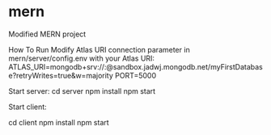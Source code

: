 # mern
Modified MERN project 

How To Run
Modify Atlas URI connection parameter in mern/server/config.env with your Atlas URI:
ATLAS_URI=mongodb+srv://<username>:<password>@sandbox.jadwj.mongodb.net/myFirstDatabase?retryWrites=true&w=majority
PORT=5000

Start server:
cd server
npm install
npm start

Start client:

cd client
npm install
npm start

